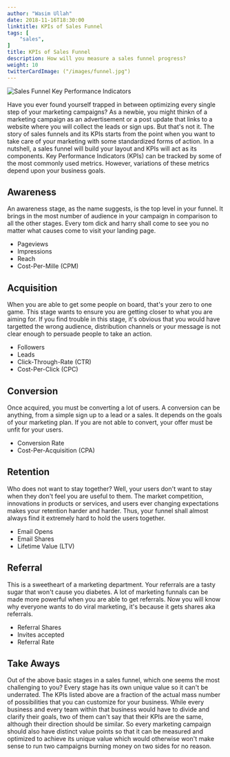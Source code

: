 ```yaml
---
author: "Wasim Ullah"
date: 2018-11-16T18:30:00
linktitle: KPIs of Sales Funnel
tags: [
    "sales",
]
title: KPIs of Sales Funnel
description: How will you measure a sales funnel progress?
weight: 10
twitterCardImage: ("/images/funnel.jpg")
---
```


![Sales Funnel Key Performance Indicators](/images/funnel.jpg)

Have you ever found yourself trapped in between optimizing every single step of your marketing campaigns?
As a newbie, you might thinkn of a marketing campaign as an advertisement or a post update that links to a website where you will collect the leads or sign ups. But that's not it. The story of sales funnels and its KPIs starts from the point when you want to take care of your marketing with some standardized forms of action.
In a nutshell, a sales funnel will build your layout and KPIs will act as its components.
Key Performance Indicators (KPIs) can be tracked by some of the most commonly used metrics. However, variations of these metrics depend upon your business goals.

## Awareness
An awareness stage, as the name suggests, is the top level in your funnel. It brings in the most number of audience in your campaign in comparison to all the other stages. Every tom dick and harry shall come to see you no matter what causes come to visit your landing page.
<ul>
  <li>Pageviews</li>
  <li>Impressions</li>
  <li>Reach</li>
  <li>Cost-Per-Mille (CPM)</li>
</ul>  

## Acquisition
When you are able to get some people on board, that's your zero to one game. This stage wants to ensure you are getting closer to what you are aiming for. If you find trouble in this stage, it's obvious that you would have targetted the wrong audience, distribution channels or your message is not clear enough to persuade people to take an action.
<ul>
  <li>Followers</li>
  <li>Leads</li>
  <li>Click-Through-Rate (CTR)</li>
  <li>Cost-Per-Click (CPC)</li>
</ul>  

## Conversion
Once acquired, you must be converting a lot of users. A conversion can be anything, from a simple sign up to a lead or a sales. It depends on the goals of your marketing plan. If you are not able to convert, your offer must be unfit for your users.
<ul>
  <li>Conversion Rate</li>
  <li>Cost-Per-Acquisition (CPA)</li>
</ul>

## Retention
Who does not want to stay together? Well, your users don't want to stay when they don't feel you are useful to them. The market competition, innovations in products or services, and users ever changing expectations makes your retention harder and harder. Thus, your funnel shall almost always find it extremely hard to hold the users together.
<ul>
  <li>Email Opens</li>
  <li>Email Shares</li>
  <li>Lifetime Value (LTV)</li>
</ul>

## Referral
This is a sweetheart of a marketing department. Your referrals are a tasty sugar that won't cause you diabetes. A lot of marketing funnals can be made more powerful when you are able to get referrals. Now you will know why everyone wants to do viral marketing, it's because it gets shares aka referrals.
<ul>
  <li>Referral Shares</li>
  <li>Invites accepted</li>
  <li>Referral Rate</li>
</ul>  

## Take Aways
Out of the above basic stages in a sales funnel, which one seems the most challenging to you? Every stage has its own unique value so it can't be underrated. The KPIs listed above are a fraction of the actual mass number of possibilities that you can customize for your business. While every business and every team within that business would have to divide and clarify their goals, two of them can't say that their KPIs are the same, although their direction should be similar. So every marketing campaign should also have distinct value points so that it can be measured and optimized to achieve its unique value which would otherwise won't make sense to run two campaigns burning money on two sides for no reason.
